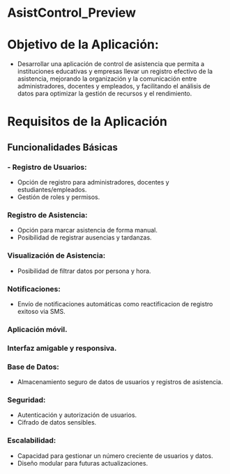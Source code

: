 # AsistControl_Preview

# Objetivo de la Aplicación:
- Desarrollar una aplicación de control de asistencia que permita a instituciones educativas y empresas llevar un registro efectivo de la asistencia, mejorando la organización y la comunicación entre administradores, docentes y empleados, y facilitando el análisis de datos para optimizar la gestión de recursos y el rendimiento.

#  Requisitos de la Aplicación
##  Funcionalidades Básicas
### - Registro de Usuarios:
- Opción de registro para administradores, docentes y estudiantes/empleados.
- Gestión de roles y permisos.

### Registro de Asistencia:
- Opción para marcar asistencia de forma manual. 
- Posibilidad de registrar ausencias y tardanzas.

### Visualización de Asistencia:
- Posibilidad de filtrar datos por persona y hora.

### Notificaciones:
- Envío de notificaciones automáticas como reactificacion de registro exitoso via SMS.

### Aplicación móvil.
### Interfaz amigable y responsiva.

### Base de Datos:
- Almacenamiento seguro de datos de usuarios y registros de asistencia.


### Seguridad:
- Autenticación y autorización de usuarios.
- Cifrado de datos sensibles.

### Escalabilidad:
- Capacidad para gestionar un número creciente de usuarios y datos.
- Diseño modular para futuras actualizaciones.


